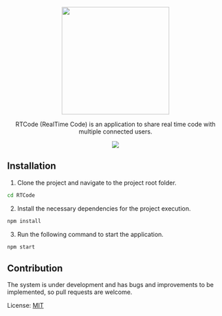 <p align="center">
  <img src="https://user-images.githubusercontent.com/42881020/69838576-e81b7600-1232-11ea-8806-56992f5f9afe.png" width="250">
</p>

<p align="center">RTCode (RealTime Code) is an application to share real time code with multiple connected users.</p>

<div style="text-align:center"><image src="https://travis-ci.com/gsilvamartin/RTCode.svg?branch=master"></div>

## Installation

1. Clone the project and navigate to the project root folder.

```bash
cd RTCode
```

2. Install the necessary dependencies for the project execution.

```bash
npm install
```

3. Run the following command to start the application.

```bash
npm start
```

## Contribution
The system is under development and has bugs and improvements to be implemented, so pull requests are welcome.

License: 
[MIT](https://choosealicense.com/licenses/mit/)
